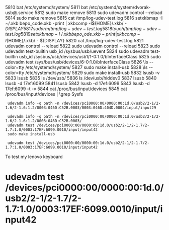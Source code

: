 5810  bat /etc/systemd/system/
 5811  bat /etc/systemd/system/dvorak-usb@.service
 5812  sudo make remove
 5813  sudo udevadm control --reload
 5814  sudo make remove
 5815  cat /tmp/log-udev-test.log
 5816  setxkbmap -I ~/.xkb bepo_code.xkb -print | xkbcomp -I${HOME}/.xkb/ - ${DISPLAY}
 5817  sudo rm /tmp/log-udev-test.log
 5818  touch /tmp/log-udev-test.log
 5819  setxkbmap -I ~/.xkb bepo_code.xkb -print | xkbcomp -I${HOME}/.xkb/ - ${DISPLAY}
 5820  cat /tmp/log-udev-test.log
 5821  udevadm control --reload
 5822  sudo udevadm control --reload
 5823  sudo udevadm test-builtin usb_id /sysbus/usb/uevent
 5824  sudo udevadm test-builtin usb_id /sysbus/usb/devices/usb1/1-0:1.0/bInterfaceClass
 5825  sudo udevadm test /sys/bus/usb/devices/6-0:1.0/bInterfaceClass
 5826  \ls --color=tty /etc/systemd/system/
 5827  sudo make install-usb
 5828  \ls --color=tty /etc/systemd/system/
 5829  sudo make install-usb
 5832  lsusb -v 
 5833  lsusb
 5835  ls /dev/usb/
 5836  ls /dev/usb/hiddev0 
 5837  lsusb
 5840  lsusb -d 17ef:6099
 5841  lsusb
 5842  lsusb -d 17ef:6099
 5843  lsusb -d 17ef:6099 -t -v
 5844  cat /proc/bus/input/devices
 5845  cat /proc/bus/input/devices | \grep Sysfs

```
 udevadm info -q path -n /devices/pci0000:00/0000:00:1d.0/usb2/2-1/2-1.6/2-1.6:1.2/0003:046D:C52B.0003/0003:046D:404D.0004/input/input29
 
 udevadm info -q path -n /devices/pci0000:00/0000:00:1d.0/usb2/2-1/2-1.6/2-1.6:1.2/0003:046D:C52B.0003/
 udevadm test /devices/pci0000:00/0000:00:1d.0/usb2/2-1/2-1.7/2-1.7:1.0/0003:17EF:6099.0010/input/input42
 sudo make install-usb
 
 udevadm test /devices/pci0000:00/0000:00:1d.0/usb2/2-1/2-1.7/2-1.7:1.0/0003:17EF:6099.0010/input/input42
```

To test my lenovo keyboard
# udevadm test /devices/pci0000:00/0000:00:1d.0/usb2/2-1/2-1.7/2-1.7:1.0/0003:17EF:6099.0010/input/input42